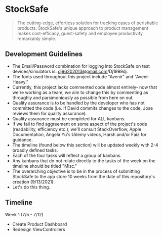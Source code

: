 # StockSafe
>The cutting-edge, effortless solution for tracking cases of perishable products. StockSafe's unique approach to product management makes cost-efficacy, guest-safety and employee productivity remarkably simple.

## Development Guidelines
* The Email/Password combination for logging into StockSafe on test devices/simulators is: dj96202013@gmail.com/Dj1999dj.
* The fonts used throughout this project include "Avenir" and "Avenir Heavy."
* Currently, this project lacks commented code almost entirely- now that we're working as a team, we aim to change this by commenting as throughly and parsimoniously as possible from here on out.
* Quality assurance is to be handled by the developer who has not committed the code (i.e. If David commits changes to the code, Jose reviews them for quality assurance).
* Quality assurance must be completed for ALL kanbans.
* If we fail to find aggreement on some aspect of the project's code (readability, efficiency etc.), we'll consult StackOverflow, Apple Documentation, Angela Yu's Udemy videos, Harsh and/or Faiz for guidance.
* The timeline (found below this section) will be updated weekly with 2-4 broadly defined tasks.
* Each of the four tasks will reflect a group of kanbans.
* Any kanbans that do not relate directly to the tasks of the week on the timeline should be titled "Misc."
* The overarching objective is to be in the process of submitting StockSafe to the app store 10 weeks from the date of this repository's creation (9/13/2021).
* Let's do this thing.

## Timeline
Week 1 (7/5 - 7/12)
* Create Product Dashboard
* Redesign ViewControllers
